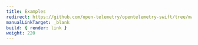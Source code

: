 ```yaml
---
title: Examples
redirect: https://github.com/open-telemetry/opentelemetry-swift/tree/main/Examples
manualLinkTarget: _blank
build: { render: link }
weight: 220
---
```

